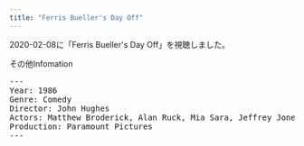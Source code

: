 ```yaml
---
title: "Ferris Bueller's Day Off"
---
```

2020-02-08に「Ferris Bueller's Day Off」を視聴しました。

その他Infomation
<pre>
---
Year: 1986
Genre: Comedy
Director: John Hughes
Actors: Matthew Broderick, Alan Ruck, Mia Sara, Jeffrey Jones
Production: Paramount Pictures
---
</pre>